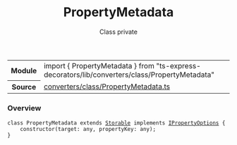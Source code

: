 <header class="symbol-info-header">    <h1 id="propertymetadata">PropertyMetadata</h1>    <label class="symbol-info-type-label class">Class</label>    <label class="api-type-label private">private</label>  </header>
<section class="symbol-info">      <table class="is-full-width">        <tbody>        <tr>          <th>Module</th>          <td>            <div class="lang-typescript">                <span class="token keyword">import</span> { PropertyMetadata }                 <span class="token keyword">from</span>                 <span class="token string">"ts-express-decorators/lib/converters/class/PropertyMetadata"</span>                            </div>          </td>        </tr>        <tr>          <th>Source</th>          <td>            <a href="https://romakita.github.io/ts-express-decorators/#//blob/v2.7.1/src/converters/class/PropertyMetadata.ts#L0-L0">                converters/class/PropertyMetadata.ts            </a>        </td>        </tr>                </tbody>      </table>    </section>

### Overview

<pre><code class="typescript-lang"><span class="token keyword">class</span> PropertyMetadata <span class="token keyword">extends</span> <a href="#api/common/core/storable"><span class="token">Storable</span></a> <span class="token keyword">implements</span> <a href="#api/common/converters/ipropertyoptions"><span class="token">IPropertyOptions</span></a> <span class="token punctuation">{</span>
    <span class="token keyword">constructor</span><span class="token punctuation">(</span>target<span class="token punctuation">:</span> <span class="token keyword">any</span><span class="token punctuation">,</span> propertyKey<span class="token punctuation">:</span> <span class="token keyword">any</span><span class="token punctuation">)</span><span class="token punctuation">;</span>
<span class="token punctuation">}</span></code></pre>

